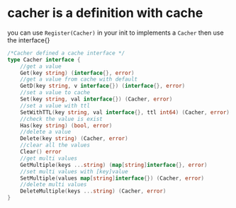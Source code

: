 # cacher is a definition with cache

you can use `Register(Cacher)` in your init to implements a `Cacher` then use the interface{}
```go
/*Cacher defined a cache interface */
type Cacher interface {
	//get a value
	Get(key string) (interface{}, error)
	//get a value from cache with default
	GetD(key string, v interface{}) (interface{}, error)
	//set a value to cache
	Set(key string, val interface{}) (Cacher, error)
	//set a value with ttl
	SetWithTTL(key string, val interface{}, ttl int64) (Cacher, error)
	//check the value is exist
	Has(key string) (bool, error)
	//delete a value
	Delete(key string) (Cacher, error)
	//clear all the values
	Clear() error
	//get multi values
	GetMultiple(keys ...string) (map[string]interface{}, error)
	//set multi values with [key]value
	SetMultiple(values map[string]interface{}) (Cacher, error)
	//delete multi values
	DeleteMultiple(keys ...string) (Cacher, error)
}
```
